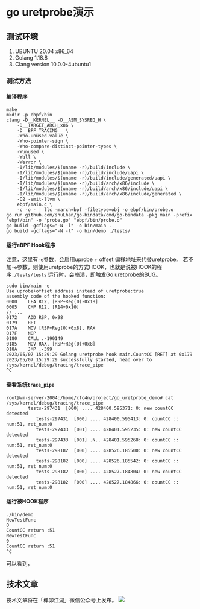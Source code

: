 # go uretprobe演示

## 测试环境
1. UBUNTU 20.04 x86_64
2. Golang 1.18.8
3. Clang version 10.0.0-4ubuntu1

### 测试方法
#### 编译程序
```shell
make
mkdir -p ebpf/bin
clang -D__KERNEL__ -D__ASM_SYSREG_H \
	-D__TARGET_ARCH_x86 \
	-D__BPF_TRACING__ \
	-Wno-unused-value \
	-Wno-pointer-sign \
	-Wno-compare-distinct-pointer-types \
	-Wunused \
	-Wall \
	-Werror \
	-I/lib/modules/$(uname -r)/build/include \
	-I/lib/modules/$(uname -r)/build/include/uapi \
	-I/lib/modules/$(uname -r)/build/include/generated/uapi \
	-I/lib/modules/$(uname -r)/build/arch/x86/include \
	-I/lib/modules/$(uname -r)/build/arch/x86/include/uapi \
	-I/lib/modules/$(uname -r)/build/arch/x86/include/generated \
	-O2 -emit-llvm \
	ebpf/main.c \
	-c -o - | llc -march=bpf -filetype=obj -o ebpf/bin/probe.o
go run github.com/shuLhan/go-bindata/cmd/go-bindata -pkg main -prefix "ebpf/bin" -o "probe.go" "ebpf/bin/probe.o"
go build -gcflags="-N -l" -o bin/main .
go build -gcflags="-N -l" -o bin/demo ./tests/
```

#### 运行eBPF Hook程序
注意，这里有`-e`参数，会启用uprobe + offset 偏移地址来代替uretprobe。
若不加`-e`参数，则使用uretprobe的方式HOOK，也就是说被HOOK的程序`./tests/tests` 运行时，会崩溃，即触发[Go uretprobe的BUG](https://github.com/iovisor/bcc/issues/1320)。
```shell
sudo bin/main -e
Use uprobe+offset address instead of uretprobe:true
assembly code of the hooked function:
0000	LEA R12, [RSP+Reg(0)-0x18]
0005	CMP R12, [R14+0x10]
// ...
0172	ADD RSP, 0x98
0179	RET
017A	MOV [RSP+Reg(0)+0x8], RAX
017F	NOP
0180	CALL .-190149
0185	MOV RAX, [RSP+Reg(0)+0x8]
018A	JMP .-399
2023/05/07 15:29:29 Golang uretprobe hook main.CountCC [RET] at 0x179
2023/05/07 15:29:29 successfully started, head over to /sys/kernel/debug/tracing/trace_pipe
^C
```

#### 查看系统`trace_pipe`
```shell
root@vm-server-2004:/home/cfc4n/project/go_uretprobe_demo# cat /sys/kernel/debug/tracing/trace_pipe
        tests-297431  [000] .... 428400.595371: 0: new countCC detected
           tests-297431  [000] .... 428400.595413: 0: countCC :: num:51, ret_num:0
           tests-297433  [001] .... 428401.595235: 0: new countCC detected
           tests-297433  [001] .N.. 428401.595268: 0: countCC :: num:51, ret_num:0
           tests-298182  [000] .... 428526.185500: 0: new countCC detected
           tests-298182  [000] .... 428526.185542: 0: countCC :: num:51, ret_num:0
           tests-298182  [000] .... 428527.184804: 0: new countCC detected
           tests-298182  [000] .... 428527.184866: 0: countCC :: num:51, ret_num:0
```

#### 运行被HOOK程序
```shell
./bin/demo
NewTestFunc
0
CountCC return :51
NewTestFunc
0
CountCC return :51
^C
```

可以看到，

## 技术文章

技术文章将在「榫卯江湖」微信公众号上发布。
![](https://image.cnxct.com/2022/03/wechat-white-search-no-alpha-1536x722.png)
